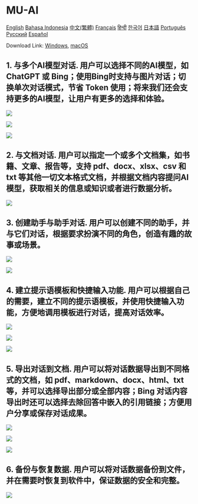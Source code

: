# MU-AI

[English](./README.md)
[Bahasa Indonesia](./README-id-ID.md)
[中文(繁體)](./README-zh-HK.md)
[Français](./README-fr-FR.md)
[हिन्दी](./README-hi-IN.md)
[한국어](./README-ko-KR.md)
[日本語](./README-ja-JP.md)
[Português](./README-pt-PT.md)
[Русский](./README-ru-RU.md)
[Español](./README-es-ES.md)

Download Link: [Windows](https://raw.githubusercontent.com/MicroUtil/muai/main/bin/MU-AI_0.1.0_x64-GH.msi.zip),
[macOS](https://raw.githubusercontent.com/MicroUtil/muai/main/bin/MU-AI_0.1.0_x64-GH.dmg)

## 1. 与多个AI模型对话. 用户可以选择不同的AI模型，如 ChatGPT 或 Bing；使用Bing时支持与图片对话；切换单次对话模式，节省 Token 使用；将来我们还会支持更多的AI模型，让用户有更多的选择和体验。

![](https://raw.githubusercontent.com/MicroUtil/muai/main/web/images/dark/1-1.jpg)

![](https://raw.githubusercontent.com/MicroUtil/muai/main/web/images/dark/1-2.jpg)

![](https://raw.githubusercontent.com/MicroUtil/muai/main/web/images/dark/1-3.jpg)

## 2. 与文档对话. 用户可以指定一个或多个文档集，如书籍、文章、报告等，支持 pdf、docx、xlsx、csv 和 txt 等其他一切文本格式文档，并根据文档内容提问AI模型，获取相关的信息或知识或者进行数据分析。

![](https://raw.githubusercontent.com/MicroUtil/muai/main/web/images/dark/2-1.jpg)

## 3. 创建助手与助手对话. 用户可以创建不同的助手，并与它们对话，根据要求扮演不同的角色，创造有趣的故事或场景。

![](https://raw.githubusercontent.com/MicroUtil/muai/main/web/images/dark/3-1.jpg)

![](https://raw.githubusercontent.com/MicroUtil/muai/main/web/images/dark/3-2.jpg)

## 4. 建立提示语模板和快捷输入功能. 用户可以根据自己的需要，建立不同的提示语模板，并使用快捷输入功能，方便地调用模板进行对话，提高对话效率。

![](https://raw.githubusercontent.com/MicroUtil/muai/main/web/images/dark/4-1.jpg)

![](https://raw.githubusercontent.com/MicroUtil/muai/main/web/images/dark/4-2.jpg)

![](https://raw.githubusercontent.com/MicroUtil/muai/main/web/images/dark/4-3.jpg)

## 5. 导出对话到文档. 用户可以将对话数据导出到不同格式的文档，如 pdf、markdown、docx、html、txt 等，并可以选择导出部分或全部内容；Bing 对话内容导出时还可以选择去除回答中嵌入的引用链接；方便用户分享或保存对话成果。

![](https://raw.githubusercontent.com/MicroUtil/muai/main/web/images/dark/5-1.jpg)

![](https://raw.githubusercontent.com/MicroUtil/muai/main/web/images/dark/5-2.jpg)

![](https://raw.githubusercontent.com/MicroUtil/muai/main/web/images/dark/5-3.jpg)

## 6. 备份与恢复数据. 用户可以将对话数据备份到文件，并在需要时恢复到软件中，保证数据的安全和完整。

![](https://raw.githubusercontent.com/MicroUtil/muai/main/web/images/dark/6-1.jpg)


